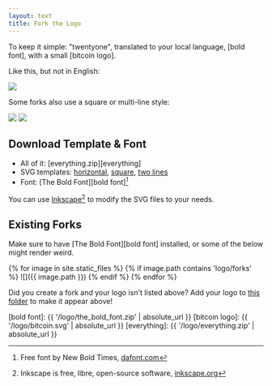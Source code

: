 ```yaml
---
layout: text 
title: Fork the Logo
---
```


To keep it simple: "twentyone", translated to your local language, [bold font], with a small [bitcoin logo].

Like this, but not in English:

![](/logo/paths/twentyone.svg)

Some forks also use a square or multi-line style:

![](/logo/paths/twe-nty-one.svg)
![](/logo/paths/twenty-one.svg)

## Download Template & Font

* All of it: [everything.zip][everything]
* SVG templates: [horizontal](/logo/twentyone.svg), [square](/logo/twe-nty-one.svg), [two lines](/logo/twenty-one.svg)
* Font: [The Bold Font][bold font][^bold]


You can use [Inkscape][inkscape][^inkscape] to modify the SVG files to your needs.

[^bold]: Free font by New Bold Times, [dafont.com](https://www.dafont.com/the-bold-font.font)
[^inkscape]: Inkscape is free, libre, open-source software, [inkscape.org][inkscape]

## Existing Forks

Make sure to have [The Bold Font][bold font] installed, or some of the below might render weird.

{% for image in site.static_files %}
{% if image.path contains 'logo/forks' %}
![]({{ image.path }})
{% endif %}
{% endfor %}

Did you create a fork and your logo isn't listed above? Add your logo to [this folder](https://github.com/twentyone-world/twentyone-world.github.io/tree/main/logo/forks) to make it appear above! 


[inkscape]: https://inkscape.org/
[bold font]: {{ '/logo/the_bold_font.zip' | absolute_url }}
[bitcoin logo]: {{ '/logo/bitcoin.svg' | absolute_url }}
[everything]: {{ '/logo/everything.zip' | absolute_url }}
